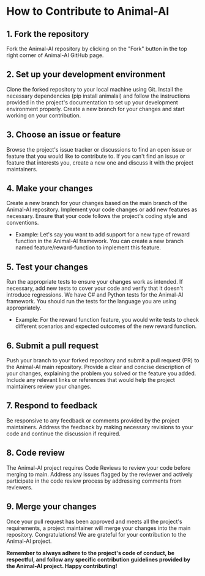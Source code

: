 # How to Contribute to Animal-AI

## 1. Fork the repository
Fork the Animal-AI repository by clicking on the "Fork" button in the top right corner of Animal-AI GitHub page.

## 2. Set up your development environment
Clone the forked repository to your local machine using Git. Install the necessary dependencies (pip install animalai) and follow the instructions provided in the project's documentation to set up your development environment properly. Create a new branch for your changes and start working on your contribution.

## 3. Choose an issue or feature
Browse the project's issue tracker or discussions to find an open issue or feature that you would like to contribute to. If you can't find an issue or feature that interests you, create a new one and discuss it with the project maintainers.

## 4. Make your changes
Create a new branch for your changes based on the main branch of the Animal-AI repository. Implement your code changes or add new features as necessary. Ensure that your code follows the project's coding style and conventions.

* Example: Let's say you want to add support for a new type of reward function in the Animal-AI framework. You can create a new branch named feature/reward-function to implement this feature.

## 5. Test your changes
Run the appropriate tests to ensure your changes work as intended. If necessary, add new tests to cover your code and verify that it doesn't introduce regressions. We have C# and Python tests for the Animal-AI framework. You should run the tests for the language you are using appropriately.

* Example: For the reward function feature, you would write tests to check different scenarios and expected outcomes of the new reward function.

## 6. Submit a pull request
Push your branch to your forked repository and submit a pull request (PR) to the Animal-AI main repository. Provide a clear and concise description of your changes, explaining the problem you solved or the feature you added. Include any relevant links or references that would help the project maintainers review your changes.

## 7. Respond to feedback
Be responsive to any feedback or comments provided by the project maintainers. Address the feedback by making necessary revisions to your code and continue the discussion if required.

## 8. Code review
The Animal-AI project requires Code Reviews to review your code before merging to main. Address any issues flagged by the reviewer and actively participate in the code review process by addressing comments from reviewers.

## 9. Merge your changes
Once your pull request has been approved and meets all the project's requirements, a project maintainer will merge your changes into the main repository. Congratulations! We are grateful for your contribution to the Animal-AI project.

**Remember to always adhere to the project's code of conduct, be respectful, and follow any specific contribution guidelines provided by the Animal-AI project. Happy contributing!**
